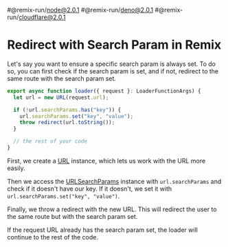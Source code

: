 #@remix-run/node@2.0.1 #@remix-run/deno@2.0.1 #@remix-run/cloudflare@2.0.1

# Redirect with Search Param in Remix

Let's say you want to ensure a specific search param is always set. To do so, you can first check if the search param is set, and if not, redirect to the same route with the search param set.

```ts
export async function loader({ request }: LoaderFunctionArgs) {
  let url = new URL(request.url);

  if (!url.searchParams.has("key")) {
    url.searchParams.set("key", "value");
    throw redirect(url.toString());
  }

  // the rest of your code
}
```

First, we create a [URL](https://developer.mozilla.org/en-US/docs/Web/API/URL) instance, which lets us work with the URL more easily.

Then we access the [URLSearchParams](https://developer.mozilla.org/en-US/docs/Web/API/URLSearchParams) instance with `url.searchParams` and check if it doesn't have our key. If it doesn't, we set it with `url.searchParams.set("key", "value")`.

Finally, we throw a redirect with the new URL. This will redirect the user to the same route but with the search param set.

If the request URL already has the search param set, the loader will continue to the rest of the code.
